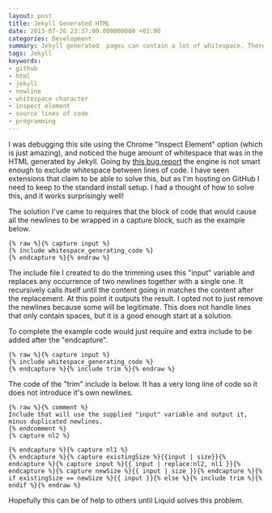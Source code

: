 ```yaml
---
layout: post
title: Jekyll Generated HTML
date: 2013-07-26 23:37:00.000000000 +01:00
categories: Development
summary: Jekyll generated  pages can contain a lot of whitespace. There IS a solution without using plugins!
tags: Jekyll
keywords:
- github
- html
- jekyll
- newline
- whitespace character
- inspect element
- source lines of code
- programming
---
```

I was debugging this site using the Chrome "Inspect Element" option (which is just amazing), and noticed the huge amount of whitespace that was in the HTML generated by Jekyll. Going by [this bug report](https://github.com/Shopify/liquid/issues/162 "Liquid issue 162") the engine is not smart enough to exclude whitespace between lines of code. I have seen extensions that claim to be able to solve this, but as I'm hosting on GitHub I need to keep to the standard install setup. I had a thought of how to solve this, and it works surprisingly well!

<!--more-->

The solution I've came to requires that the block of code that would cause all the newlines to be wrapped in a capture block, such as the example below.

```
{% raw %}{% capture input %}
{% include whitespace_generating_code %}
{% endcapture %}{% endraw %}
```

The include file I created to do the trimming uses this "input" variable and replaces any occurrence of two newlines together with a single one. It recursively calls itself until the content going in matches the content after the replacement. At this point it outputs the result. I opted not to just remove the newlines because some will be legitimate. This does not handle lines that only contain spaces, but it is a good enough start at a solution. 

To complete the example code would just require and extra include to be added after the "endcapture".

```
{% raw %}{% capture input %}
{% include whitespace_generating_code %}
{% endcapture %}{% include trim %}{% endraw %}
```

The code of the "trim" include is below. It has a very long line of code so it does not introduce it's own newlines.

```
{% raw %}{% comment %}
Include that will use the supplied "input" variable and output it, minus duplicated newlines.
{% endcomment %}
{% capture nl2 %}

{% endcapture %}{% capture nl1 %}
{% endcapture %}{% capture existingSize %}{{input | size}}{% endcapture %}{% capture input %}{{ input | replace:nl2, nl1 }}{% endcapture %}{% capture newSize %}{{ input | size }}{% endcapture %}{% if existingSize == newSize %}{{ input }}{% else %}{% include trim %}{% endif %}{% endraw %}
```

Hopefully this can be of help to others until Liquid solves this problem.
